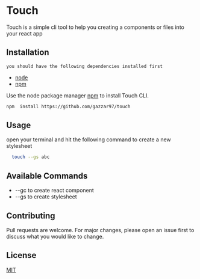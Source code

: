 # Touch

Touch is a simple cli tool to help you creating a components or files into your react app

## Installation

  	you should have the following dependencies installed first 

- [node](https://nodejs.org/en/)
- [npm](https://www.npmjs.com/)

Use the node package manager [npm](https://www.npmjs.com/) to install Touch CLI.

```bash
npm  install https://github.com/gazzar97/touch
```

## Usage
open your terminal and hit the following command to create a new stylesheet

```bash
  touch --gs abc
```
## Available Commands
- --gc to create react component  
- --gs to create stylesheet

## Contributing
Pull requests are welcome. For major changes, please open an issue first to discuss what you would like to change.


## License
[MIT](https://choosealicense.com/licenses/mit/)